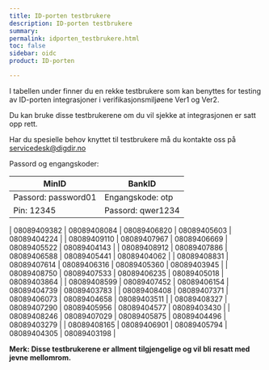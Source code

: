 ```yaml
---
title: ID-porten testbrukere
description: ID-porten testbrukere
summary:
permalink: idporten_testbrukere.html
toc: false
sidebar: oidc
product: ID-porten

---
```

I tabellen under finner du en rekke testbrukere som kan benyttes for testing av ID-porten integrasjoner i verifikasjonsmiljøene Ver1 og Ver2.

Du kan bruke disse testbrukerene om du vil sjekke at integrasjonen er satt opp rett.

Har du spesielle behov knyttet til testbrukere må du kontakte oss på servicedesk@digdir.no

Passord og engangskoder:

| MinID | BankID |
| -------------------- | ----------------- |
| Passord: password01  | Engangskode: otp  |
| Pin: 12345           | Passord: qwer1234 |

| 08089409382 |	08089408084 |	08089406820	| 08089405603	| 08089404224 |
| 08089409110 |	08089407967	| 08089406669	| 08089405522	| 08089404143 |
| 08089408912 |	08089407886	| 08089406588	| 08089405441	| 08089404062 |
| 08089408831 |	08089407614	| 08089406316	| 08089405360	| 08089403945 |
| 08089408750 |	08089407533	| 08089406235	| 08089405018	| 08089403864 |
| 08089408599 |	08089407452	| 08089406154	| 08089404739	| 08089403783 |
| 08089408408 |	08089407371	| 08089406073	| 08089404658	| 08089403511 |
| 08089408327 |	08089407290	| 08089405956	| 08089404577	| 08089403430 |
| 08089408246 |	08089407029	| 08089405875	| 08089404496	| 08089403279 |
| 08089408165 | 08089406901	| 08089405794	| 08089404305	| 08089403198 |

**Merk: Disse testbrukerene er allment tilgjengelige og vil bli resatt med jevne mellomrom.**
